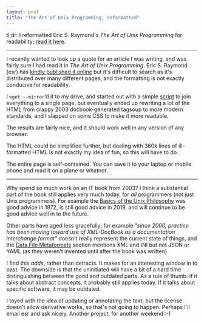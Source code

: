 ```yaml
---
layout: post
title: "The Art of Unix Programming, reformatted"
---
```


tl;dr: I reformatted Eric S. Raymond's *The Art of Unix Programming* for
readability; [read it here][taoup-mine].

---

I recently wanted to look up a quote for an article I was writing, and was
fairly sure I had read it in *The Art of Unix Programming*. Eric S. Raymond
(esr) has [kindly published it online][taoup] but it's difficult to search as
it's distributed over many different pages, and the formatting is not exactly
conducive for readability.

I `wget --mirror`’d it to my drive, and started out with a simple [script][fix]
to join everything to a single page, but eventually ended up rewriting a lot of
the HTML from crappy 2003 docbook-generated tagsoup to more modern standards,
and I slapped on some CSS to make it more readable.

The results are fairly nice, and it should work well in any version of any
browser.

The HTML could be simplified further, but dealing with 360k lines of
ill-formatted HTML is not exactly my idea of fun, so this will have to do.

The entire page is self-contained. You can save it to your laptop or mobile
phone and read it on a plane or whatnot.

---

Why spend so much work on an IT book from 2003? I think a substantial part of
the book still applies very much today, for *all* programmers (not just Unix
programmers). For example the [Basics of the Unix Philosophy][phil] was good
advice in 1972, is still good advice in 2019, and will continue to be good
advice well in to the future.

Other parts have aged less gracefully; for example *"since 2000, practice has
been moving toward use of XML-DocBook as a documentation interchange format"*
doesn't really represent the current state of things, and the [Data File
Metaformats][data] section mentions XML and INI but not JSON or YAML (as they
weren't invented until after the book was written)

I find this *adds*, rather than detracts. It makes for an interesting window in
to past. The downside is that the uninitiated will have a bit of a hard time
distinguishing between the good and outdated parts. As a rule of thumb: if it
talks about abstract concepts, it probably still applies today. If it talks
about specific software, it may be outdated.

I toyed with the idea of updating or annotating the text, but the license
doesn't allow derivative works, so that's not going to happen. Perhaps I'll
email esr and ask nicely. Another project, for another weekend :-)

[data]: /the-art-of-unix-programming/#ch05s02
[phil]: /the-art-of-unix-programming#ch01s06
[taoup]: http://catb.org/~esr/writings/taoup/html/
[taoup-mine]: /the-art-of-unix-programming/
[fix]: /the-art-of-unix-programming/fix-taoup.py
